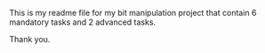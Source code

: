 This is my readme file for my bit manipulation project that contain
6 mandatory tasks and 2 advanced tasks.

Thank you.

